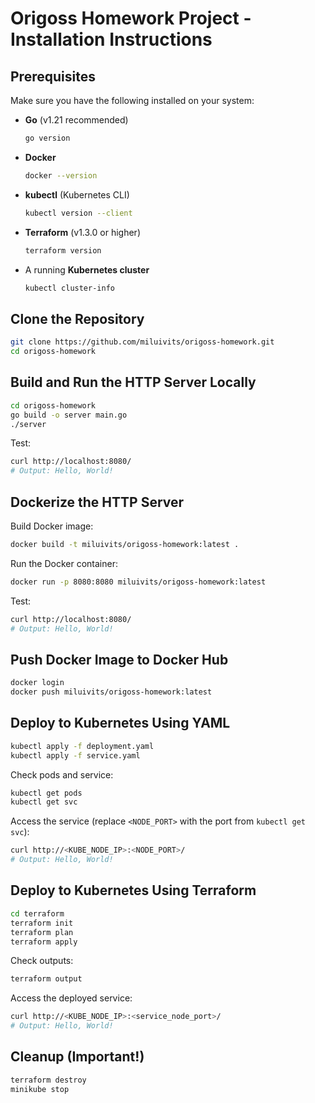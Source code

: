 # Origoss Homework Project - Installation Instructions

## Prerequisites

Make sure you have the following installed on your system:

- **Go** (v1.21 recommended)
  ```bash
  go version
  ```
- **Docker**
  ```bash
  docker --version
  ```
- **kubectl** (Kubernetes CLI)
  ```bash
  kubectl version --client
  ```
- **Terraform** (v1.3.0 or higher)
  ```bash
  terraform version
  ```
- A running **Kubernetes cluster** 
  ```bash
  kubectl cluster-info
  ```

## Clone the Repository

```bash
git clone https://github.com/miluivits/origoss-homework.git
cd origoss-homework
```

## Build and Run the HTTP Server Locally

```bash
cd origoss-homework
go build -o server main.go
./server
```

Test:
```bash
curl http://localhost:8080/
# Output: Hello, World!
```

## Dockerize the HTTP Server

Build Docker image:
```bash
docker build -t miluivits/origoss-homework:latest .
```

Run the Docker container:
```bash
docker run -p 8080:8080 miluivits/origoss-homework:latest
```

Test:
```bash
curl http://localhost:8080/
# Output: Hello, World!
```

## Push Docker Image to Docker Hub

```bash
docker login
docker push miluivits/origoss-homework:latest
```

## Deploy to Kubernetes Using YAML

```bash
kubectl apply -f deployment.yaml
kubectl apply -f service.yaml
```

Check pods and service:
```bash
kubectl get pods
kubectl get svc
```

Access the service (replace `<NODE_PORT>` with the port from `kubectl get svc`):
```bash
curl http://<KUBE_NODE_IP>:<NODE_PORT>/
# Output: Hello, World!
```

## Deploy to Kubernetes Using Terraform

```bash
cd terraform
terraform init
terraform plan
terraform apply
```

Check outputs:
```bash
terraform output
```

Access the deployed service:
```bash
curl http://<KUBE_NODE_IP>:<service_node_port>/
# Output: Hello, World!
```

## Cleanup (Important!)

```bash
terraform destroy
minikube stop
